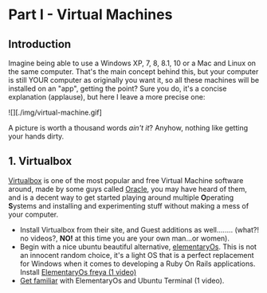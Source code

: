 # Part I - Virtual Machines

## Introduction

Imagine being able to use a Windows XP, 7, 8, 8.1, 10 or a Mac and Linux on the same computer. That's the main concept behind this, but your computer is still YOUR computer as originally you want it, so all these machines will be installed on an "app", getting the point? Sure you do, it's a concise explanation (applause), but here I leave a more precise one:

![][./img/virtual-machine.gif]

A picture is worth a thousand words _ain't it_? Anyhow, nothing like getting your hands dirty.

## 1. Virtualbox

[Virtualbox](https://www.virtualbox.org/) is one of the most popular and free Virtual Machine software around, made by some guys called [Oracle](https://en.wikipedia.org/wiki/Oracle_Corporation), you may have heard of them, and is a decent way to get started playing around multiple **O**perating **S**ystems and installing and experimenting stuff without making a mess of your computer.

- Install Virtualbox from their site, and Guest additions as well........ (what?! no videos?, __NO!__ at this time you are your own man...or women).
- Begin with a nice ubuntu beautiful alternative, [elementaryOs](https://elementary.io/). This is not an innocent random choice, it's a light OS that is a perfect replacement for Windows when it comes to developing a Ruby On Rails applications.
  Install [ElementaryOs freya (1 video)](https://youtu.be/IqEUGzBJZYg)
- [Get familiar](https://www.youtube.com/watch?v=a94MxHHzn1Q) with ElementaryOs and Ubuntu Terminal (1 video).
